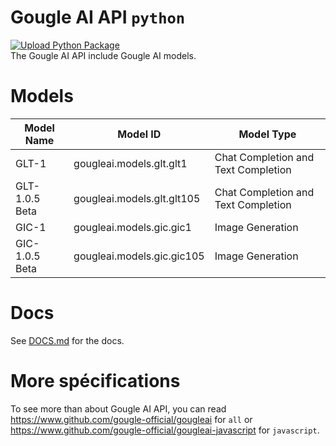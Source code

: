 # Gougle AI API `python`
[![Upload Python Package](https://github.com/gougle-official/gougleai-python/actions/workflows/python-publish.yml/badge.svg?event=deployment_status)](https://github.com/gougle-official/gougleai-python/actions/workflows/python-publish.yml)  
The Gougle AI API include Gougle AI models.

# Models
| Model Name     | Model ID                   | Model Type                          |
| -------------- | -------------------------- | ----------------------------------- |
| GLT-1          | gougleai.models.glt.glt1   | Chat Completion and Text Completion |
| GLT-1.0.5 Beta | gougleai.models.glt.glt105 | Chat Completion and Text Completion |
| GIC-1          | gougleai.models.gic.gic1   | Image Generation                    |
| GIC-1.0.5 Beta | gougleai.models.gic.gic105 | Image Generation                    |

# Docs
See [DOCS.md](https://github.com/gougle-official/gougleai-python/blob/main/DOCS.md) for the docs.

# More spécifications
To see more than about Gougle AI API, you can read https://www.github.com/gougle-official/gougleai for `all` or https://www.github.com/gougle-official/gougleai-javascript for `javascript`. 
